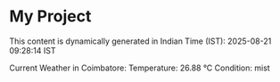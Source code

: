 # My Project

This content is dynamically generated in Indian Time (IST): 2025-08-21 09:28:14 IST


Current Weather in Coimbatore:
Temperature: 26.88 °C
Condition: mist
